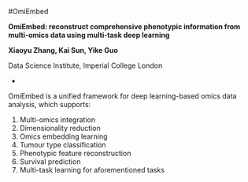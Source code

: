 #OmiEmbed

**OmiEmbed: reconstruct comprehensive phenotypic information from multi-omics data using multi-task deep learning**

**Xiaoyu Zhang, Kai Sun, Yike Guo**

Data Science Institute, Imperial College London

-

OmiEmbed is a unified framework for deep learning-based omics data analysis, which supports:

1. Multi-omics integration
2. Dimensionality reduction
3. Omics embedding learning
4. Tumour type classification
5. Phenotypic feature reconstruction
6. Survival prediction
7. Multi-task learning for aforementioned tasks

